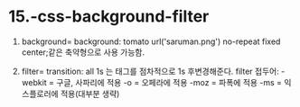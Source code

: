 # 15.-css-background-filter


1. background=
background: tomato url('saruman.png') no-repeat fixed center;같은 축약형으로 사용 가능함.

2. filter=
      transition: all 1s 는 태그를 점차적으로 1s 후변경해준다.
      filter 접두어: 
      -webkit = 구글, 사파리에 적용
      -o = 오페라에 적용
      -moz = 파폭에 적용
      -ms = 익스플로러에 적용(대부분 생략)
